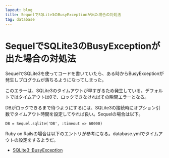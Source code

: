 ```yaml
---
layout: blog
title: SequelでSQLite3のBusyExceptionが出た場合の対処法
tag: database
---
```


# SequelでSQLite3のBusyExceptionが出た場合の対処法

SequelでSQLite3を使ってコードを書いていたら、ある時からBusyExceptionが発生しプログラムが落ちるようになってしまった。

このエラーは、SQLite3のタイムアウトが早すぎるため発生している。デフォルトではタイムアウトは0で、ロックできなければその瞬間エラーとなる。

DBがロックできるまで待つようにするには、SQLite3の接続時にオプション引数でタイムアウト時間を設定してやれば良い。Sequelの場合は以下。

    DB = Sequel.sqlite('DB', :timeout => 60000)

Ruby on Railsの場合は以下のエントリが参考になる。database.ymlでタイムアウトの設定をするようだ。

* [SQLite3::BusyException](http://stackoverflow.com/questions/78801/sqlite3busyexception)
